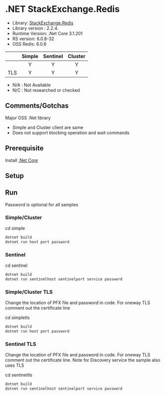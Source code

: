 # .NET StackExchange.Redis 
* Library: [StackExchange.Redis](https://stackexchange.github.io/StackExchange.Redis/)
* Library version : 2.2.4.
* Runtime Version: .Net Core 3.1.201
* RS version: 6.0.8-32
* OSS Redis: 6.0.6

|     | Simple | Sentinel| Cluster|
|:--- |:---:   |:---:    |:---:   |
|     | Y      | Y       | Y      |
| TLS | Y      | Y       | Y      |

* N/A : Not Available
* N/C : Not researched or checked

## Comments/Gotchas
Major OSS .Net library
* Simple and Cluster client are same
* Does not support blocking operation and wait commands

## Prerequisite

Install [.Net Core](https://dotnet.microsoft.com/download)

## Setup

## Run
Password is optional for all samples

### Simple/Cluster
cd simple
```bash
dotnet build
dotnet run host port password
```
### Sentinel
cd sentinel
```bash
dotnet build
dotnet run sentinelhost sentinelport service password
```

### Simple/Cluster TLS
Change the location of PFX file and password in code. For oneway TLS comment out the certificate line

cd simpletls
```bash
dotnet build
dotnet run host port password
```

### Sentinel TLS
Change the location of PFX file and password in code. For oneway TLS comment out the certificate line. Note for Discovery service the sample also uses TLS

cd sentineltls
```bash
dotnet build
dotnet run sentinelhost sentinelport service password
```
